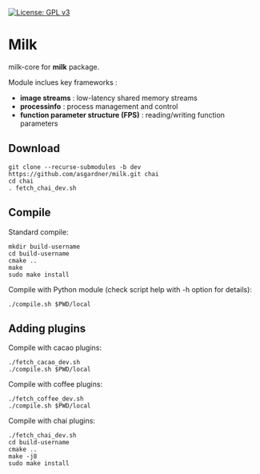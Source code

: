 [![License: GPL v3](https://img.shields.io/badge/License-GPL%20v3-blue.svg)](http://www.gnu.org/licenses/gpl-3.0)

# Milk

milk-core for **milk** package.


Module inclues key frameworks :

- **image streams** : low-latency shared memory streams
- **processinfo** : process management and control
- **function parameter structure (FPS)** : reading/writing function parameters

## Download

	git clone --recurse-submodules -b dev https://github.com/asgardner/milk.git chai
	cd chai
	. fetch_chai_dev.sh


## Compile

Standard compile:

	mkdir build-username
	cd build-username
	cmake ..
	make
	sudo make install

Compile with Python module (check script help with -h option for details):

    ./compile.sh $PWD/local


## Adding plugins

Compile with cacao plugins:

    ./fetch_cacao_dev.sh
    ./compile.sh $PWD/local

Compile with coffee plugins:

    ./fetch_coffee_dev.sh
    ./compile.sh $PWD/local

Compile with chai plugins:

    ./fetch_chai_dev.sh
	cd build-username
	cmake ..
	make -j8
	sudo make install

